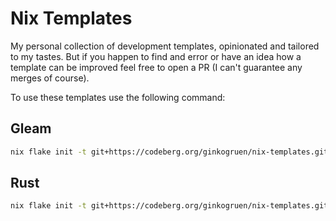 # Nix Templates

My personal collection of development templates, opinionated and tailored to my
tastes. But if you happen to find and error or have an idea how a template can
be improved feel free to open a PR (I can't guarantee any merges of course).

To use these templates use the following command:

## Gleam

```sh
nix flake init -t git+https://codeberg.org/ginkogruen/nix-templates.git#gleam
```

## Rust

```sh
nix flake init -t git+https://codeberg.org/ginkogruen/nix-templates.git#rust
```
